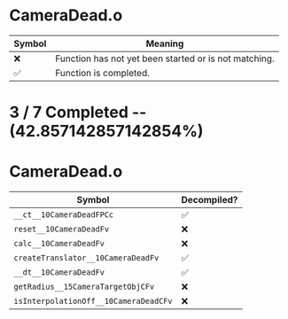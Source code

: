 # CameraDead.o
| Symbol | Meaning 
| ------------- | ------------- 
| :x: | Function has not yet been started or is not matching. 
| :white_check_mark: | Function is completed. 


# 3 / 7 Completed -- (42.857142857142854%)
# CameraDead.o
| Symbol | Decompiled? |
| ------------- | ------------- |
| `__ct__10CameraDeadFPCc` | :white_check_mark: |
| `reset__10CameraDeadFv` | :x: |
| `calc__10CameraDeadFv` | :x: |
| `createTranslator__10CameraDeadFv` | :white_check_mark: |
| `__dt__10CameraDeadFv` | :white_check_mark: |
| `getRadius__15CameraTargetObjCFv` | :x: |
| `isInterpolationOff__10CameraDeadCFv` | :x: |
